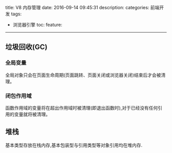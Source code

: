 title: V8 内存管理
date: 2016-09-14 09:45:31
description: 
categories: 前端开发
tags: 
  - 浏览器引擎
toc: 
feature: 
---

## 垃圾回收(GC)

### 全局变量
全局对象只会在页面生命周期(页面跳转、页面关闭或浏览器关闭)结束后才会被清理。

### 闭包作用域
函数作用域的变量将在超出作用域时被清理(即退出函数时),对于已经没有任何引用的变量就将被清理。

## 堆栈
基本类型存放在栈内存,基本包装型与引用类型等对象引用均在堆内存.
